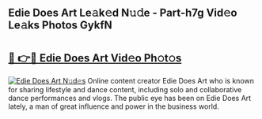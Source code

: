 ## Edie Does Art Le𝚊k𝚎d N𝚞𝚍e - Part-h7g Vid𝚎o Le𝚊ks Photos GykfN

# <h2><a href="http://fbf0dn.evod.top/?m=Edie+Does+Art">🔗 👉🔴 Edie Does Art Vid𝚎o Ph𝚘t𝚘s</a></h2>

[![Edie Does Art N𝚞d𝚎s](https://i.imgur.com/8V9OHl7.gif)](http://fbf0dn.evod.top/?m=Edie+Does+Art)
Online content creator Edie Does Art who is known for sharing lifestyle and dance content, including solo and collaborative dance performances and vlogs. The public eye has been on Edie Does Art lately, a man of great influence and power in the business world. 
